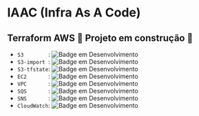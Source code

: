 # IAAC (Infra As A Code)
## Terraform AWS  :construction: Projeto em construção :construction:
- `S3        `: ![Badge em Desenvolvimento](http://img.shields.io/static/v1?label=STATUS&message=CONCLUÍDO&color=blue&style=for-the-badge)
- `S3-import `: ![Badge em Desenvolvimento](http://img.shields.io/static/v1?label=STATUS&message=CONCLUÍDO&color=blue&style=for-the-badge)
- `S3-tfstate`: ![Badge em Desenvolvimento](http://img.shields.io/static/v1?label=STATUS&message=CONCLUÍDO&color=blue&style=for-the-badge)
- `EC2       `: ![Badge em Desenvolvimento](http://img.shields.io/static/v1?label=STATUS&message=CONCLUÍDO&color=blue&style=for-the-badge)
- `VPC       `: ![Badge em Desenvolvimento](http://img.shields.io/static/v1?label=STATUS&message=Backlog&color=yellow&style=for-the-badge)
- `SQS       `: ![Badge em Desenvolvimento](http://img.shields.io/static/v1?label=STATUS&message=Backlog&color=yellow&style=for-the-badge)
- `SNS       `: ![Badge em Desenvolvimento](http://img.shields.io/static/v1?label=STATUS&message=Backlog&color=yellow&style=for-the-badge)
- `CloudWatch`: ![Badge em Desenvolvimento](http://img.shields.io/static/v1?label=STATUS&message=Backlog&color=yellow&style=for-the-badge)


